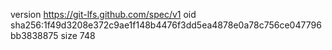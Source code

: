 version https://git-lfs.github.com/spec/v1
oid sha256:1f49d3208e372c9ae1f148b4476f3dd5ea4878e0a78c756ce047796bb3838875
size 748
